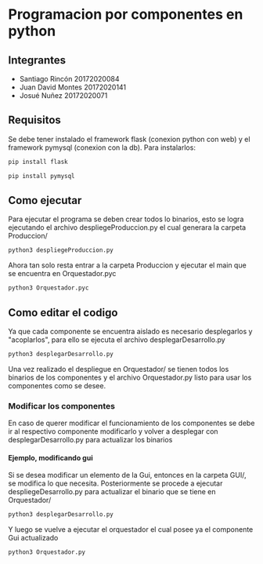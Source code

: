 # Programacion por componentes en python
## Integrantes
- Santiago Rincón 20172020084
- Juan David Montes 20172020141
- Josué Nuñez  20172020071

## Requisitos
Se debe tener instalado el framework flask (conexion python con web) y el framework pymysql (conexion con la db). Para instalarlos:
```sh
pip install flask
```
```sh
pip install pymysql
```
## Como ejecutar
Para ejecutar el programa se deben crear todos lo binarios, esto se logra ejecutando el archivo despliegeProduccion.py el cual generara la carpeta Produccion/
```sh
python3 despliegeProduccion.py
```
Ahora tan solo resta entrar a la carpeta Produccion y ejecutar el main que se encuentra en Orquestador.pyc

```sh
python3 Orquestador.pyc
```

## Como editar el codigo
Ya que cada componente se encuentra aislado es necesario desplegarlos y "acoplarlos", para ello se ejecuta el archivo desplegarDesarrollo.py
```sh
python3 desplegarDesarrollo.py
```
Una vez realizado el despliegue en Orquestador/ se tienen todos los binarios de los componentes y el archivo Orquestador.py listo para usar los componentes como se desee.

### Modificar los componentes
En caso de querer modificar el funcionamiento de los componentes se debe ir al respectivo componente modificarlo y volver a desplegar con desplegarDesarrollo.py para actualizar los binarios

#### Ejemplo, modificando gui
Si se desea modificar un elemento de la Gui, entonces en la carpeta GUI/, se modifica lo que necesita. Posteriormente se procede a ejecutar despliegeDesarrollo.py para actualizar el binario que se tiene en Orquestador/
```sh
python3 desplegarDesarrollo.py
```
Y luego se vuelve a ejecutar el orquestador el cual posee ya el componente Gui actualizado
```sh
python3 Orquestador.py
```

